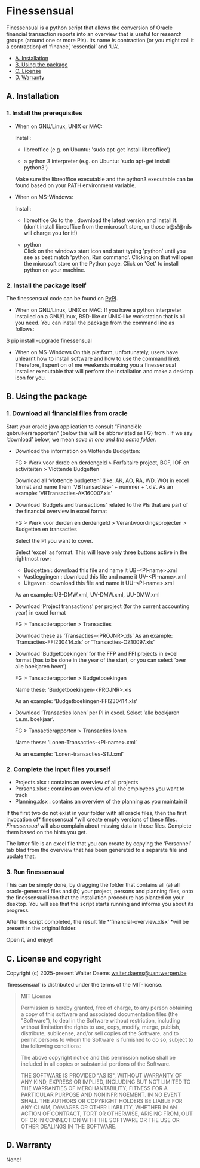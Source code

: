 # Finessensual

Finessensual is a python script that allows the conversion of Oracle
financial transaction reports into an overview that is useful for
research groups (around one or more Pis). Its name is contraction (or
you might call it a contraption) of ‘finance’, ‘essential’ and ‘UA’.

* [A. Installation](#installation)
* [B. Using the package](#usage)
* [C. License](#license)
* [D. Warranty](#warranty)


## A. Installation <a id="installation"></a>

### 1. Install the prerequisites

- When on GNU/Linux, UNIX or MAC:

  Install:

  - libreoffice
    (e.g. on Ubuntu: 'sudo apt-get install libreoffice')

  - a python 3 interpreter
    (e.g. on Ubuntu: 'sudo apt-get install python3')

  Make sure the libreoffice executable and the python3 executable can
  be found based on your PATH environment variable.

- When on MS-Windows:

  Install:

  - libreoffice
    Go to the , download the latest version and install it.  
    (don't install libreoffice from the microsoft store, or those
    b@s!@rds will charge you for it!)

  - python  
    Click on the windows start icon and start typing 'python' until you
    see as best match 'python, Run command'. Clicking on that will open
    the microsoft store on the Python page. Click on 'Get' to install
    python on your machine.

### 2. Install the package itself

The finessensual code can be found on [PyPI](https://pypi.org/project/finessensual).

- When on GNU/Linux, UNIX or MAC:
  If you have a python interpreter installed on a GNU/Linux, BSD-like
  or UNIX-like workstation that is all you need. You can install the
  package from the command line as follows:

 \$ pip install –upgrade finessensual

- When on MS-Windows
  On this platform, unfortunately, users have unlearnt how to install
  software and how to use the command line). Therefore, I spent on of me
  weekends making you a finessensual installer executable that will
  perform the installation and make a desktop icon for you.

## B. Using the package <a id="usage"></a>

### 1. Download all financial files from oracle

Start your oracle java application to consult “Financiële
gebruikersrapporten” (below this will be abbreviated as FG) from . If we
say ‘download’ below, we mean *save in one and the same
folder*.

- Download the information on Vlottende Budgetten:

  FG \> Werk voor derde en derdengeld \> Forfaitaire project, BOF, IOF
  en activiteiten \> Vlottende Budgetten
  
  Download all ‘vlottende budgetten’ (like: AK, AO, RA, WD, WO) in
  excel format and name them ‘VBTransacties-’ + nummer + ‘.xls’.
  As an example: ‘VBTransacties-AK160007.xls’

- Download ‘Budgets and transactions’ related to the PIs that are
  part of the financial overview in excel format

  FG \> Werk voor derden en derdengeld \> Verantwoordingsprojecten \>
  Budgetten en transacties

  Select the PI you want to cover.

  Select ‘excel’ as format. This will leave only three buttons active in the rightmost row:
  - Budgetten : download this file and name it UB-\<PI-name\>.xml
  - Vastleggingen : download this file and name it UV-\<PI-name\>.xml
  - Uitgaven : download this file and name it UU-\<PI-name\>.xml
  
  As an example: UB-DMW.xml, UV-DMW.xml, UU-DMW.xml

- Download ‘Project transactions’ per project (for the current accounting year) in excel format

  FG \> Tansactierapporten \> Transacties

  Download these as ‘Transacties-\<PROJNR\>.xls’
  As an example: ‘Transacties-FFI230414.xls’ or ‘Transacties-OZ10097.xls’

- Download ‘Budgetboekingen’ for the FFP and FFI projects in excel format (has to be done in the year of the start, or you can select ‘over
  alle boekjaren heen’)

  FG \> Tansactierapporten \> Budgetboekingen

  Name these: ‘Budgetboekingen-\<PROJNR\>.xls

  As an example: ‘Budgetboekingen-FFI230414.xls’

- Download ‘Transacties lonen’ per PI in excel. Select ‘alle
  boekjaren t.e.m. boekjaar’.

  FG \> Tansactierapporten \> Transacties lonen

  Name these: ‘Lonen-Transacties-\<PI-name\>.xml’

  As an example: ‘Lonen-transacties-STJ.xml’

### 2. Complete the input files yourself

- Projects.xlsx : contains an overview of all projects
- Persons.xlsx : contains an overview of all the employees you want to track
- Planning.xlsx : contains an overview of the planning as you maintain it

If the first two do not exist in your folder with all oracle files,
then the first invocation of* finessensual *will create
empty versions of these files. *Finessensual* will also
complain about missing data in those files. Complete them based on the
hints you get.

The latter file is an excel file that you can create by copying the
‘Personnel’ tab blad from the overview that has been generated to a
separate file and update that.

### 3. Run finessensual

This can be simply done, by dragging the folder that contains all (a)
all oracle-generated files and (b) your project, persons and planning
files, onto the finessensual icon that the installation procedure has
planted on your desktop.
You will see that the script starts running and informs you about its
progress.

After the script completed, the result file
*‘financial-overview.xlsx’ *will be
present in the original folder.

Open it, and enjoy!

## C. License and copyright<a id="license"></a>

Copyright (c) 2025-present Walter Daems <walter.daems@uantwerpen.be>

\`finessensual\` is distributed under the terms of the MIT-license.

> MIT License
> 
> Permission is hereby granted, free of charge, to any person obtaining a copy of this software and associated documentation files (the "Software"), to deal in the Software without restriction, including without limitation the rights to use, copy, modify, merge, publish, distribute, sublicense, and/or sell copies of the Software, and to permit persons to whom the Software is furnished to do so, subject to the following conditions:
> 
> The above copyright notice and this permission notice shall be included in all copies or substantial portions of the Software.
>
> THE SOFTWARE IS PROVIDED "AS IS", WITHOUT WARRANTY OF ANY KIND, EXPRESS OR IMPLIED, INCLUDING BUT NOT LIMITED TO THE WARRANTIES OF MERCHANTABILITY, FITNESS FOR A PARTICULAR PURPOSE AND NONINFRINGEMENT. IN NO EVENT SHALL THE AUTHORS OR COPYRIGHT HOLDERS BE LIABLE FOR ANY CLAIM, DAMAGES OR OTHER LIABILITY, WHETHER IN AN ACTION OF CONTRACT, TORT OR OTHERWISE, ARISING FROM, OUT OF OR IN CONNECTION WITH THE SOFTWARE OR THE USE OR OTHER DEALINGS IN THE SOFTWARE.

## D. Warranty <a id="warranty"></a>

None!
